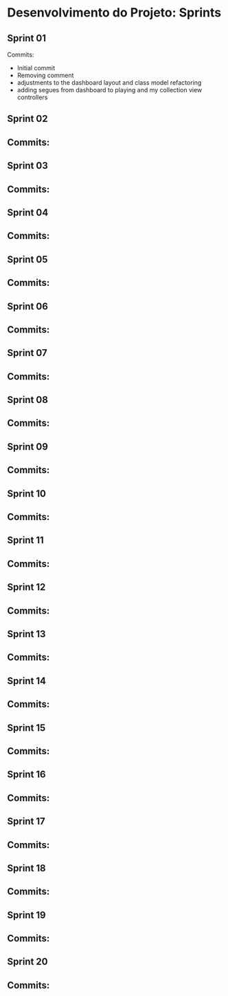 # Desenvolvimento do Projeto: Sprints

## Sprint 01

Commits:
  - Initial commit 
  - Removing comment 
  - adjustments to the dashboard layout and class model refactoring 
  - adding segues from dashboard to playing and my collection view controllers 

## Sprint 02

Commits:
  - 

## Sprint 03

Commits:
  - 

## Sprint 04

Commits:
  - 

## Sprint 05

Commits:
  - 

## Sprint 06

Commits:
  - 

## Sprint 07

Commits:
  - 

## Sprint 08

Commits:
  - 

## Sprint 09

Commits:
  - 

## Sprint 10

Commits:
  - 

## Sprint 11

Commits:
  - 

## Sprint 12

Commits:
  - 

## Sprint 13

Commits:
  - 

## Sprint 14

Commits:
  - 

## Sprint 15

Commits:
  - 

## Sprint 16

Commits:
  - 

## Sprint 17

Commits:
  - 

## Sprint 18

Commits:
  - 

## Sprint 19

Commits:
  - 

## Sprint 20

Commits:
  - 

